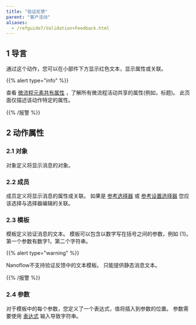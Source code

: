 ```yaml
---
title: "验证反馈"
parent: "客户活动"
aliases:
  - /refguide7/Validation+Feedback.html
---
```


## 1 导言

通过这个动作，您可以在小部件下方显示红色文本，显示属性或关联。

{{% alert type="info" %}}

查看 [微流程元素共有属性](microflow-element-common-properties) ，了解所有微流程活动共享的属性(例如，标题)。 此页面仅描述该动作特定的属性。

{{% /报警 %}}

## 2 动作属性

### 2.1 对象

对象定义将显示消息的对象。

### 2.2 成员

成员定义将显示消息的属性或关联。 如果是 [参考选择器](reference-selector) 或 [参考设置选择器](reference-set-selector) 您应该选择与选择器编辑的关联。

### 2.3 模板

模板定义验证消息的文本。 模板可以包含以数字写在括号之间的参数，例如 {1}。 第一个参数有数字1，第二个字符串。

{{% alert type="warning" %}}

Nanoflow不支持验证反馈中的文本模板。 只能提供静态消息文本。

{{% /报警 %}}

### 2.4 参数

对于模板中的每个参数，您定义了一个表达式，值将插入到参数的位置。 参数需要使用 [表达式](expressions) 输入导致字符串。
